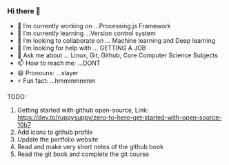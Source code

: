 ### Hi there 👋





- 🔭 I’m currently working on ...Processing.js Framework
- 🌱 I’m currently learning ...Version control system
- 👯 I’m looking to collaborate on ... Machine learning and Deep learning 
- 🤔 I’m looking for help with ... GETTING  A JOB
- 💬 Ask me about ... Linux, Git, Github, Core Computer Science Subjects
- 📫 How to reach me: ...DONT
- 😄 Pronouns: ...slayer
- ⚡ Fun fact: ...hmmmmmmm


TODO:
1. Getting started with github open-source, Link: https://dev.to/ruppysuppy/zero-to-hero-get-started-with-open-source-10b7
2. Add icons to github profile
3. Update the portfolio website
4. Read and make very short notes of the github book
5. Read the git book and complete the git course
